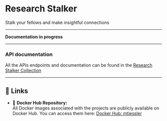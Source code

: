# **Research Stalker**  

Stalk your fellows and make insightful connections

---

**Documentation in progress**

---
### **API documentation**  
All the APIs endpoints and documentation can be found in the [Research Stalker Collection](https://www.postman.com/)

---

## 🔗 Links

- 🐋 **Docker Hub Repository:**  
  All Docker images associated with the projects are publicly available on Docker Hub. You can access them here: [Docker Hub: mtiessler](https://hub.docker.com/u/mtiessler)
